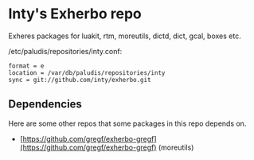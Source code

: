 Inty's Exherbo repo
===================

Exheres packages for luakit, rtm, moreutils, dictd, dict, gcal, boxes etc.

/etc/paludis/repositories/inty.conf:

    format = e
    location = /var/db/paludis/repositories/inty
    sync = git://github.com/inty/exherbo.git

Dependencies
-----------

Here are some other repos that some packages in this repo depends on.

  - [https://github.com/gregf/exherbo-gregf](https://github.com/gregf/exherbo-gregf) (moreutils)
